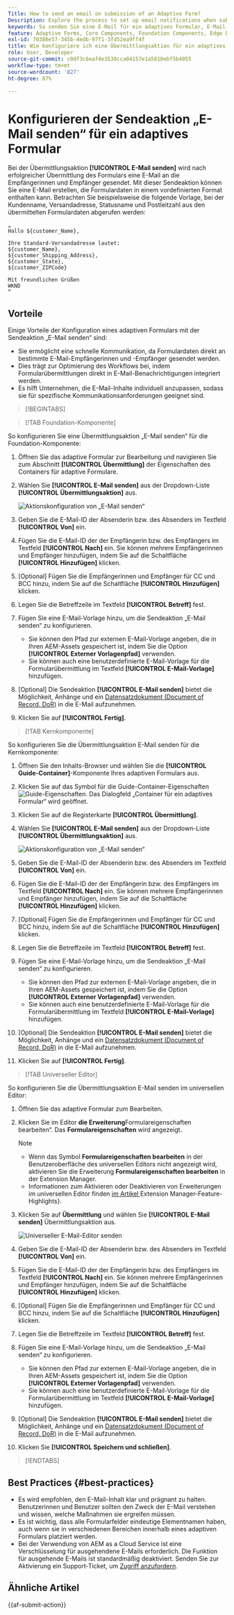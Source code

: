 ```yaml
---
Title: How to send an email on submission of an Adaptive Form?
Description: Explore the process to set up email notifications when submitting an Adaptive Form.
keywords: So senden Sie eine E-Mail für ein adaptives Formular, E-Mail-Übermittlungsaktion, E-Mail für adaptive Formulare, E-Mail für Formularübermittlung, E-Mail-Anleitung senden
feature: Adaptive Forms, Core Components, Foundation Components, Edge Delivery Services
exl-id: 70386e57-345b-4edb-97f1-3fd52ea9ff4f
title: Wie konfiguriere ich eine Übermittlungsaktion für ein adaptives Formular?
role: User, Developer
source-git-commit: c0df3c6eaf4e3530cca04157e1a5810ebf5b4055
workflow-type: tm+mt
source-wordcount: '827'
ht-degree: 87%

---
```


# Konfigurieren der Sendeaktion „E-Mail senden“ für ein adaptives Formular

Bei der Übermittlungsaktion **[!UICONTROL E-Mail senden]** wird nach erfolgreicher Übermittlung des Formulars eine E-Mail an die Empfängerinnen und Empfänger gesendet. Mit dieser Sendeaktion können Sie eine E-Mail erstellen, die Formulardaten in einem vordefinierten Format enthalten kann. Betrachten Sie beispielsweise die folgende Vorlage, bei der Kundenname, Versandadresse, Statusname und Postleitzahl aus den übermittelten Formulardaten abgerufen werden:


    „
    Hallo ${customer_Name},
    
    Ihre Standard-Versandadresse lautet:
    ${customer_Name},
    ${customer_Shipping_Address},
    ${customer_State},
    ${customer_ZIPCode}
    
    Mit freundlichen Grüßen
    WKND
    “

## Vorteile

Einige Vorteile der Konfiguration eines adaptiven Formulars mit der Sendeaktion „E-Mail senden“ sind:

* Sie ermöglicht eine schnelle Kommunikation, da Formulardaten direkt an bestimmte E-Mail-Empfängerinnen und -Empfänger gesendet werden.
* Dies trägt zur Optimierung des Workflows bei, indem Formularübermittlungen direkt in E-Mail-Benachrichtigungen integriert werden.
* Es hilft Unternehmen, die E-Mail-Inhalte individuell anzupassen, sodass sie für spezifische Kommunikationsanforderungen geeignet sind.

>[!BEGINTABS]

>[!TAB Foundation-Komponente]

So konfigurieren Sie eine Übermittlungsaktion „E-Mail senden“ für die Foundation-Komponente:

1. Öffnen Sie das adaptive Formular zur Bearbeitung und navigieren Sie zum Abschnitt **[!UICONTROL Übermittlung]** der Eigenschaften des Containers für adaptive Formulare.
1. Wählen Sie **[!UICONTROL E-Mail senden]** aus der Dropdown-Liste **[!UICONTROL Übermittlungsaktion]** aus.

   ![Aktionskonfiguration von „E-Mail senden“](/help/forms/assets/send-email-fc.png)

1. Geben Sie die E-Mail-ID der Absenderin bzw. des Absenders im Textfeld **[!UICONTROL Von]** ein.
1. Fügen Sie die E-Mail-ID der der Empfängerin bzw. des Empfängers  im Textfeld **[!UICONTROL Nach]** ein. Sie können mehrere Empfängerinnen und Empfänger hinzufügen, indem Sie auf die Schaltfläche **[!UICONTROL Hinzufügen]** klicken.
1. [Optional] Fügen Sie die Empfängerinnen und Empfänger für CC und BCC hinzu, indem Sie auf die Schaltfläche **[!UICONTROL Hinzufügen]** klicken.
1. Legen Sie die Betreffzeile im Textfeld **[!UICONTROL Betreff]** fest.
1. Fügen Sie eine E-Mail-Vorlage hinzu, um die Sendeaktion „E-Mail senden“ zu konfigurieren.
   * Sie können den Pfad zur externen E-Mail-Vorlage angeben, die in Ihren AEM-Assets gespeichert ist, indem Sie die Option **[!UICONTROL Externer Vorlagenpfad]** verwenden.
   * Sie können auch eine benutzerdefinierte E-Mail-Vorlage für die Formularübermittlung im Textfeld **[!UICONTROL E-Mail-Vorlage]** hinzufügen.
1. [Optional] Die Sendeaktion **[!UICONTROL E-Mail senden]** bietet die Möglichkeit, Anhänge und ein [Datensatzdokument (Document of Record, DoR)](generate-document-of-record-core-components.md) in die E-Mail aufzunehmen.
1. Klicken Sie auf **[!UICONTROL Fertig]**.

>[!TAB Kernkomponente]

So konfigurieren Sie die Übermittlungsaktion E-Mail senden für die Kernkomponente:

1. Öffnen Sie den Inhalts-Browser und wählen Sie die **[!UICONTROL Guide-Container]**-Komponente Ihres adaptiven Formulars aus.
1. Klicken Sie auf das Symbol für die Guide-Container-Eigenschaften ![Guide-Eigenschaften](/help/forms/assets/configure-icon.svg). Das Dialogfeld „Container für ein adaptives Formular“ wird geöffnet.
1. Klicken Sie auf die Registerkarte **[!UICONTROL Übermittlung]**.
1. Wählen Sie **[!UICONTROL E-Mail senden]** aus der Dropdown-Liste **[!UICONTROL Übermittlungsaktion]** aus.

   ![Aktionskonfiguration von „E-Mail senden“](/help/forms/assets/send-email-action-configuration.gif)
1. Geben Sie die E-Mail-ID der Absenderin bzw. des Absenders im Textfeld **[!UICONTROL Von]** ein.
1. Fügen Sie die E-Mail-ID der der Empfängerin bzw. des Empfängers  im Textfeld **[!UICONTROL Nach]** ein. Sie können mehrere Empfängerinnen und Empfänger hinzufügen, indem Sie auf die Schaltfläche **[!UICONTROL Hinzufügen]** klicken.
1. [Optional] Fügen Sie die Empfängerinnen und Empfänger für CC und BCC hinzu, indem Sie auf die Schaltfläche **[!UICONTROL Hinzufügen]** klicken.
1. Legen Sie die Betreffzeile im Textfeld **[!UICONTROL Betreff]** fest.
1. Fügen Sie eine E-Mail-Vorlage hinzu, um die Sendeaktion „E-Mail senden“ zu konfigurieren.
   * Sie können den Pfad zur externen E-Mail-Vorlage angeben, die in Ihren AEM-Assets gespeichert ist, indem Sie die Option **[!UICONTROL Externer Vorlagenpfad]** verwenden.
   * Sie können auch eine benutzerdefinierte E-Mail-Vorlage für die Formularübermittlung im Textfeld **[!UICONTROL E-Mail-Vorlage]** hinzufügen.
1. [Optional] Die Sendeaktion **[!UICONTROL E-Mail senden]** bietet die Möglichkeit, Anhänge und ein [Datensatzdokument (Document of Record, DoR)](generate-document-of-record-core-components.md) in die E-Mail aufzunehmen.
1. Klicken Sie auf **[!UICONTROL Fertig]**.

>[!TAB Universeller Editor]

So konfigurieren Sie die Übermittlungsaktion E-Mail senden im universellen Editor:

1. Öffnen Sie das adaptive Formular zum Bearbeiten.
1. Klicken Sie im Editor **die Erweiterung**Formulareigenschaften bearbeiten“.
Das **Formulareigenschaften** wird angezeigt.

   >[!NOTE]
   >
   > * Wenn das Symbol **Formulareigenschaften bearbeiten** in der Benutzeroberfläche des universellen Editors nicht angezeigt wird, aktivieren Sie die Erweiterung **Formulareigenschaften bearbeiten** in der Extension Manager.
   > * Informationen zum Aktivieren oder Deaktivieren von Erweiterungen im universellen Editor finden [ im Artikel ](https://developer.adobe.com/uix/docs/extension-manager/feature-highlights/#enablingdisabling-extensions)Extension Manager-Feature-Highlights}.


1. Klicken Sie auf **Übermittlung** und wählen Sie **[!UICONTROL E-Mail senden]** Übermittlungsaktion aus.

   ![Universeller E-Mail-Editor senden](/help/forms/assets/send-email-ue.png)

1. Geben Sie die E-Mail-ID der Absenderin bzw. des Absenders im Textfeld **[!UICONTROL Von]** ein.
1. Fügen Sie die E-Mail-ID der der Empfängerin bzw. des Empfängers  im Textfeld **[!UICONTROL Nach]** ein. Sie können mehrere Empfängerinnen und Empfänger hinzufügen, indem Sie auf die Schaltfläche **[!UICONTROL Hinzufügen]** klicken.
1. [Optional] Fügen Sie die Empfängerinnen und Empfänger für CC und BCC hinzu, indem Sie auf die Schaltfläche **[!UICONTROL Hinzufügen]** klicken.
1. Legen Sie die Betreffzeile im Textfeld **[!UICONTROL Betreff]** fest.
1. Fügen Sie eine E-Mail-Vorlage hinzu, um die Sendeaktion „E-Mail senden“ zu konfigurieren.
   * Sie können den Pfad zur externen E-Mail-Vorlage angeben, die in Ihren AEM-Assets gespeichert ist, indem Sie die Option **[!UICONTROL Externer Vorlagenpfad]** verwenden.
   * Sie können auch eine benutzerdefinierte E-Mail-Vorlage für die Formularübermittlung im Textfeld **[!UICONTROL E-Mail-Vorlage]** hinzufügen.
1. [Optional] Die Sendeaktion **[!UICONTROL E-Mail senden]** bietet die Möglichkeit, Anhänge und ein [Datensatzdokument (Document of Record, DoR)](generate-document-of-record-core-components.md) in die E-Mail aufzunehmen.
1. Klicken Sie **[!UICONTROL Speichern und schließen]**.

>[!ENDTABS]

## Best Practices {#best-practices}

* Es wird empfohlen, den E-Mail-Inhalt klar und prägnant zu halten. Benutzerinnen und Benutzer sollten den Zweck der E-Mail verstehen und wissen, welche Maßnahmen sie ergreifen müssen.
* Es ist wichtig, dass alle Formularfelder eindeutige Elementnamen haben, auch wenn sie in verschiedenen Bereichen innerhalb eines adaptiven Formulars platziert werden.
* Bei der Verwendung von AEM as a Cloud Service ist eine Verschlüsselung für ausgehendene E-Mails erforderlich. Die Funktion für ausgehende E-Mails ist standardmäßig deaktiviert. Senden Sie zur Aktivierung ein Support-Ticket, um [Zugriff anzufordern](https://experienceleague.adobe.com/docs/experience-manager-cloud-service/implementing/developing/development-guidelines.html?lang=de#sending-email).

## Ähnliche Artikel

{{af-submit-action}}
